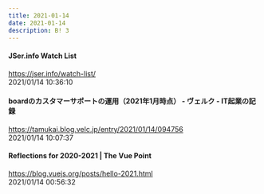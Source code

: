 ```yaml
---
title: 2021-01-14
date: 2021-01-14
description: B! 3
---
```


#### JSer.info Watch List
https://jser.info/watch-list/<br>
2021/01/14 10:36:10<br>


#### boardのカスタマーサポートの運用（2021年1月時点） - ヴェルク - IT起業の記録
https://tamukai.blog.velc.jp/entry/2021/01/14/094756<br>
2021/01/14 10:07:37<br>


#### Reflections for 2020-2021 | The Vue Point
https://blog.vuejs.org/posts/hello-2021.html<br>
2021/01/14 00:56:32<br>


